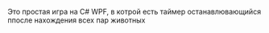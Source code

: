 Это простая игра на C# WPF, в котрой есть таймер останавлювающийся ппосле нахождения всех пар животных
